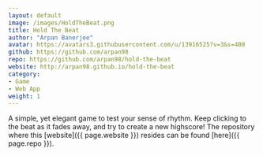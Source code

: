 ```yaml
---
layout: default
image: /images/HoldTheBeat.png
title: Hold The Beat
author: "Arpan Banerjee"
avatar: https://avatars3.githubusercontent.com/u/13916525?v=3&s=400
github: https://github.com/arpan98
repo: https://github.com/arpan98/hold-the-beat
website: http://arpan98.github.io/hold-the-beat
category:
- Game
- Web App
weight: 1
---
```


A simple, yet elegant game to test your sense of rhythm. Keep clicking to the beat as it fades away, and try to create a new highscore! The repository where this [website]({{ page.website }}) resides can be found [here]({{ page.repo }}).